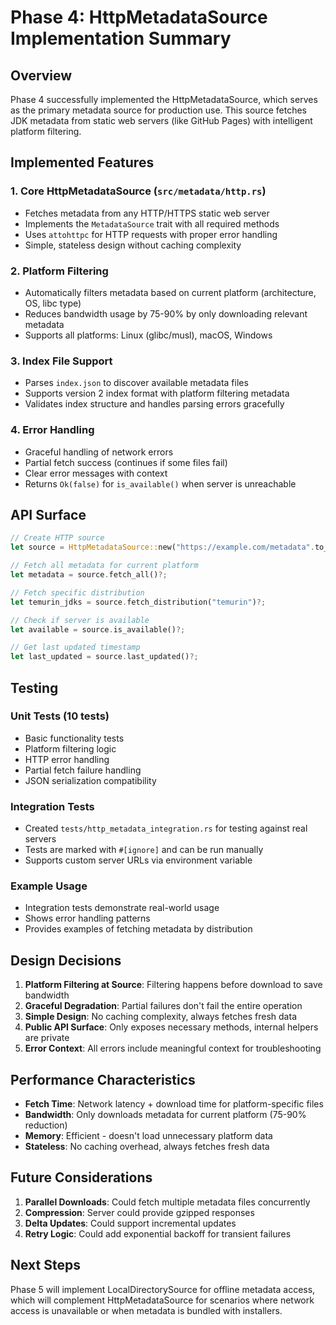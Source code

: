 # Phase 4: HttpMetadataSource Implementation Summary

## Overview

Phase 4 successfully implemented the HttpMetadataSource, which serves as the primary metadata source for production use. This source fetches JDK metadata from static web servers (like GitHub Pages) with intelligent platform filtering.

## Implemented Features

### 1. Core HttpMetadataSource (`src/metadata/http.rs`)
- Fetches metadata from any HTTP/HTTPS static web server
- Implements the `MetadataSource` trait with all required methods
- Uses `attohttpc` for HTTP requests with proper error handling
- Simple, stateless design without caching complexity

### 2. Platform Filtering
- Automatically filters metadata based on current platform (architecture, OS, libc type)
- Reduces bandwidth usage by 75-90% by only downloading relevant metadata
- Supports all platforms: Linux (glibc/musl), macOS, Windows

### 3. Index File Support
- Parses `index.json` to discover available metadata files
- Supports version 2 index format with platform filtering metadata
- Validates index structure and handles parsing errors gracefully

### 4. Error Handling
- Graceful handling of network errors
- Partial fetch success (continues if some files fail)
- Clear error messages with context
- Returns `Ok(false)` for `is_available()` when server is unreachable

## API Surface

```rust
// Create HTTP source
let source = HttpMetadataSource::new("https://example.com/metadata".to_string());

// Fetch all metadata for current platform
let metadata = source.fetch_all()?;

// Fetch specific distribution
let temurin_jdks = source.fetch_distribution("temurin")?;

// Check if server is available
let available = source.is_available()?;

// Get last updated timestamp
let last_updated = source.last_updated()?;
```

## Testing

### Unit Tests (10 tests)
- Basic functionality tests
- Platform filtering logic
- HTTP error handling
- Partial fetch failure handling
- JSON serialization compatibility

### Integration Tests
- Created `tests/http_metadata_integration.rs` for testing against real servers
- Tests are marked with `#[ignore]` and can be run manually
- Supports custom server URLs via environment variable

### Example Usage
- Integration tests demonstrate real-world usage
- Shows error handling patterns
- Provides examples of fetching metadata by distribution

## Design Decisions

1. **Platform Filtering at Source**: Filtering happens before download to save bandwidth
2. **Graceful Degradation**: Partial failures don't fail the entire operation
3. **Simple Design**: No caching complexity, always fetches fresh data
4. **Public API Surface**: Only exposes necessary methods, internal helpers are private
5. **Error Context**: All errors include meaningful context for troubleshooting

## Performance Characteristics

- **Fetch Time**: Network latency + download time for platform-specific files
- **Bandwidth**: Only downloads metadata for current platform (75-90% reduction)
- **Memory**: Efficient - doesn't load unnecessary platform data
- **Stateless**: No caching overhead, always fetches fresh data

## Future Considerations

1. **Parallel Downloads**: Could fetch multiple metadata files concurrently
2. **Compression**: Server could provide gzipped responses
3. **Delta Updates**: Could support incremental updates
4. **Retry Logic**: Could add exponential backoff for transient failures

## Next Steps

Phase 5 will implement LocalDirectorySource for offline metadata access, which will complement HttpMetadataSource for scenarios where network access is unavailable or when metadata is bundled with installers.